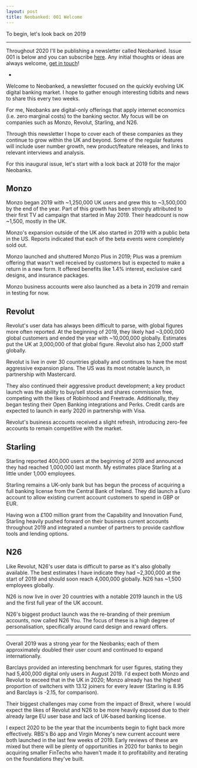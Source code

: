 ```yaml
---
layout: post
title: Neobanked: 001 Welcome
---
```


To begin, let's look back on 2019

---

Throughout 2020 I'll be publishing a newsletter called Neobanked. Issue 001 is below and you can subscribe [here](https://neobanked.substack.com). Any initial thoughts or ideas are always welcome, [get in touch](murdo.connochie@gmail.com)!

-

Welcome to Neobanked, a newsletter focused on the quickly evolving UK digital banking market. I hope to gather enough interesting tidbits and news to share this every two weeks.

For me, Neobanks are digital-only offerings that apply internet economics (i.e. zero marginal costs) to the banking sector. My focus will be on companies such as Monzo, Revolut, Starling, and N26. 

Through this newsletter I hope to cover each of these companies as they continue to grow within the UK and beyond. Some of the regular features will include user number growth, new product/feature releases, and links to relevant interviews and analysis.

For this inaugural issue, let's start with a look back at 2019 for the major Neobanks.

## Monzo
Monzo began 2019 with ~1,250,000 UK users and grew this to ~3,500,000 by the end of the year. Part of this growth has been strongly attributed to their first TV ad campaign that started in May 2019. Their headcount is now ~1,500, mostly in the UK.

Monzo's expansion outside of the UK also started in 2019 with a public beta in the US. Reports indicated that each of the beta events were completely sold out.

Monzo launched and shuttered Monzo Plus in 2019; Plus was a premium offering that wasn't well received by customers but is expected to make a return in a new form. It offered benefits like 1.4% interest, exclusive card designs, and  insurance packages.

Monzo business accounts were also launched as a beta in 2019 and remain in testing for now.

## Revolut
Revolut's user data has always been difficult to parse, with global figures more often reported. At the beginning of 2019, they likely had ~3,000,000 global customers and ended the year with ~10,000,000 globally. Estimates put the UK at 3,000,000 of that global figure. Revolut also has 2,000 staff globally.

Revolut is live in over 30 countries globally and continues to have the most aggressive expansion plans. The US was its most notable launch, in partnership with Mastercard. 

They also continued their aggressive product development; a key product launch was the ability to buy/sell stocks and shares commission free, competing with the likes of Robinhood and Freetrade. Additionally, they began testing their Open Banking integrations and Perks. Credit cards are expected to launch in early 2020 in partnership with Visa.

Revolut's business accounts received a slight refresh, introducing zero-fee accounts to remain competitive with the market.

## Starling
Starling reported 400,000 users at the beginning of 2019 and announced they had reached 1,000,000 last month. My estimates place Starling at a little under 1,000 employees.

Starling remains a UK-only bank but has begun the process of acquiring a full banking license from the Central Bank of Ireland. They did launch a Euro account to allow existing current account customers to spend in GBP or EUR.

Having won a £100 million grant from the Capability and Innovation Fund, Starling heavily pushed forward on their business current accounts throughout 2019 and integrated a number of partners to provide cashflow tools and lending options.

## N26
Like Revolut, N26's user data is difficult to parse as it's also globally available. The best estimates I have indicate they had ~2,300,000 at the start of 2019 and should soon reach 4,000,000 globally. N26 has ~1,500 employees globally.

N26 is now live in over 20 countries with a notable 2019 launch in the US and the first full year of the UK account. 

N26's biggest product launch was the re-branding of their premium accounts, now called N26 You. The focus of these is a high degree of personalisation, specifically around card design and reward offers.

---

Overall 2019 was a strong year for the Neobanks; each of them approximately doubled their user count and continued to expand internationally. 

Barclays provided an interesting benchmark for user figures, stating they had 5,400,000 digital only users in August 2019. I'd expect both Monzo and Revolut to exceed that in the UK in 2020; Monzo already has the highest proportion of switchers with 13.12 joiners for every leaver (Starling is 8.95 and Barclays is -2.15, for comparison).

Their biggest challenges may come from the impact of Brexit, where I would expect the likes of Revolut and N26 to be more heavily exposed due to their already large EU user base and lack of UK-based banking license. 

I expect 2020 to be the year that the incumbents begin to fight back more effectively. RBS's Bó app and Virgin Money's new current account were both launched in the last few weeks of 2019. Early reviews of these are mixed but there will be plenty of opportunities in 2020 for banks to begin acquiring smaller FinTechs who haven't made it to profitability and iterating on the foundations they've built.
